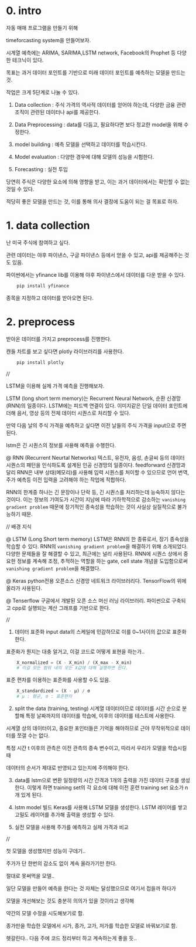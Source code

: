 # 0. intro
자동 매매 프로그램을 만들기 위해

timeforcasting system을 만들어보자.

시계열 예측에는 ARIMA, SARIMA,LSTM network, Facebook의 Prophet 등 다양한 테크닉이 있다.

목표는 과거 데이터 포인트를 기반으로 미래 데이터 포인트를 예측하는 모델을 만드는 것.

작업은 크게 5단계로 나눌 수 있다.

1. Data collection : 주식 가격의 역사적 데이터를 얻어야 하는데, 다양한 금융 관련 조직이 관련된 데이터나 api를 제공한다. 

2. Data Preprocessing : data를 다듬고, 필요하다면 보다 정교한 model을 위해 수정한다.

3. model building : 예측 모델을 선택하고 데이터를 학습시킨다.

4. Model evaluation : 다양한 경우에 대해 모델의 성능을 시험한다.

5. Forecasting : 실전 투입

당연히 주식은 다양한 요소에 의해 영향을 받고, 이는 과거 데이터에서는 확인할 수 없는 것일 수 있다.

적당히 좋은 모델을 만드는 것, 이를 통해 의사 결정에 도움이 되는 걸 목표로 하자.

# 1. data collection

난 미국 주식에 참여하고 싶다.

관련 데이터는 야후 파이낸스, 구글 파이낸스 등에서 얻을 수 있고, api를 제공해주는 것도 있음.

파이썬에서는 yfinance lib를 이용해 야후 파이낸스에서 데이터를 다운 받을 수 있다.

``` bash
    pip install yfinance
```

종목을 지정하고 데이터를 받아오면 된다.

# 2. preprocess

받아온 데이터를 가지고 preprocess를 진행한다.

캔들 차트를 보고 싶다면 plotly 라이브러리를 사용한다.

``` bash
    pip install plotly
```
//

LSTM을 이용해 실제 가격 예측을 진행해보자.

LSTM (long short term memory)는 Recurrent Neural Network, 순환 신경망 (RNN)의 일종이다. LSTM에는 피드백 연결이 있다. 이미지같은 단일 데이터 포인트에 더해 음서, 영상 등의 전체 데이터 시퀀스로 처리할 수 있다.

만약 다음 날의 주식 가격을 예측하고 싶다면 이전 날들의 주식 가격을 input으로 주면 된다.

lstm은 긴 시퀀스의 정보를 사용해 예측을 수행한다.

@ RNN (Recurrent Neurtal Networks)
텍스트, 유전자, 음성, 손글씨 등의 데이터 시퀀스의 패턴을 인식하도록 설계된 인공 신경망의 일종이다. feedforward 신경망과 달리 RNN은 내부 상태(메모리)를 사용해 입력 시퀀스를 처이할 수 있으므로 언어 번역, 주가 예측등 이전 입력을 고려해야 하는 작업에 적합하다.

RNN의 한계중 하나는 긴 문장이나 단락 등, 긴 시퀀스를 처리하는데 능숙하지 않다는 것이다.
이는 정보의 기여도가 시간이 지남에 따라 기하학적으로 감소하는 `vanishing gradient problem` 때문에 장기적인 종속성을 학습하는 것이 사실상 실질적으로 불가능하기 때문.

// 배경 지식 

@ LSTM (Long Short term memory)
LSTM은 RNN의 한 종류로서, 장기 종속성을 학습할 수 있다. RNN의 `vanishing gradient problem`을 해결하기 위해 소개되었다.
다양한 문제들을 잘 해결할 수 있고, 최근에는 널리 사용된다. RNN에 시퀀스 상에서 중요한 정보를 계속해 조정, 추적하는 역할을 하는 gate, cell state 개념을 도입함으로써 `vanishing gradient problem`을 해결했다.

@ Keras
python전용 오픈소스 신경망 네트워크 라이브러리다. TensorFlow의 위에 올라가 사용된다.

@ Tenserflow
구글에서 개발된 오픈 소스 머신 러닝 라이브러리. 파이썬으로 구축되고 cpp로 실행되는 계산 그래프를 기반으로 한다.

//

1. 데이터 표준화
input data의 스케일에 민감하므로 이를 0~1사이의 값으로 표준화한다.

표준화가 뭔지는 대충 알거고, 이걸 코드로 어떻게 표현을 하는가..

``` python
    X_normalized = (X - X_min) / (X_max - X_min)
    # 이걸 모든 범위 내의 모든 X값에 대해 실행하면 된다.
```

표준 편차를 이용하는 표준화를 사용할 수도 있음.

``` python
    X_standardized = (X - μ) / σ
    # μ : 평균, σ : 표준편차
```


2. split the data (training, testing)
시계열 데이터이므로 데이터를 시간 순으로 분할해 특정 날짜까지의 데이터를 학습에, 이후의 데이터를 테스트에 사용한다.

시계열 상의 데이터이고, 중요한 포인터들은 기억을 해야하므로 근야 무작위적으로 데이터를 쪼갤 수는 없다.

특정 시간 t 이후의 관측은 이전 관측의 종속 변수이고, 따라서 우리가 모델을 학습시킬 때

데이터의 순서가 제대로 반영되고 있는지에 주의해야 한다.

3. data를 lstm으로 변환
일정량의 시간 간격과 1개의 출력을 가진 데이터 구조를 생성한다. 이렇게 하면 training set의 각 요소에 대해 이전 훈련 training set 요소가 n개 있게 된다.

4. lstm model 빌드
Keras를 사용해 LSTM 모델을 생성한다. LSTM 레이어를 쌓고 고밀도 레이어를 추가해 출력을 생성할 수 있다.

5. 실전
모델을 사용해 주가를 예측하고 실제 가격과 비교

//

첫 모델을 생성했지만 성능이 구데기..

주가가 단 한번의 감소도 없이 계속 올라가기만 한다.

절대로 못써먹을 모델..

일단 모델을 만들어 예측을 한다는 것 자체는 달성했으므로 여기서 접을까 하다가

모델을 개선해보는 것도 충분히 의의가 있을 것이라고 생각해

약간의 모델 수정을 시도해보기로 함.

종가만을 학습한 모델에서 시가, 종가, 고가, 저가를 학습한 모델로 바꿔보기로 함.

헷갈린다.. 다음 주에 코드 정리부터 하고 계속하는게 좋을 듯..
